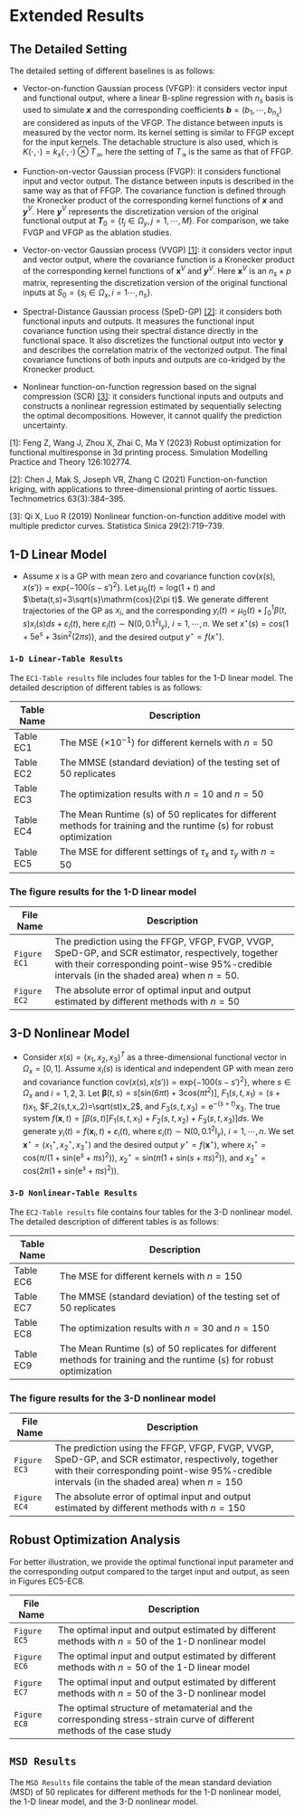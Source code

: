 # Extended Results
## The Detailed Setting
The detailed setting of different baselines is as follows:

- Vector-on-function Gaussian process (VFGP): it considers vector input and functional output, where a linear B-spline regression with $n_s$ basis is used to simulate ***x*** and the corresponding coefficients ***b***$=(b_1,\cdots,b_{n_s})$ are considered as inputs of the VFGP. The distance between inputs is measured by the vector norm. Its kernel setting is similar to FFGP except for the input kernels. The detachable structure is also used, which is $K(\cdot,\cdot)=k_x(\cdot,\cdot)\otimes T_\mathcal{Y}$, here the setting of $T_\mathcal{Y}$ is the same as that of FFGP.

- Function-on-vector Gaussian process (FVGP): it considers functional input and vector output. The distance between inputs is described in the same way as that of FFGP. The covariance function is defined through the Kronecker product of the corresponding kernel functions of ***x*** and ***y***$^V$. Here ***y***$^V$ represents the discretization version of the original functional output at ***T***$_0=\lbrace t_j\in\Omega_y,j=1,\cdots,M\rbrace$. For comparison, we take FVGP and VFGP as the ablation studies.

- Vector-on-vector Gaussian process (VVGP) [[1]]([1]): it considers vector input and vector output, where the covariance function is a Kronecker product of the corresponding kernel functions of **x**$^V$ and ***y***$^V$. Here **x**$^V$ is an $n_s\times p$ matrix, representing the discretization version of the original functional inputs at $S_0=\lbrace s_i\in\Omega_x,i=1\cdots,n_s\rbrace$.

- Spectral-Distance Gaussian process (SpeD-GP) [[2]]([2]): it considers both functional inputs and outputs. It measures the functional input covariance function using their spectral distance directly in the functional space. It also discretizes the functional output into vector **y** and describes the correlation matrix of the vectorized output. The final covariance functions of both inputs and outputs are co-kridged by the Kronecker product.

- Nonlinear function-on-function regression based on the signal compression (SCR) [[3]]([3]): it considers functional inputs and outputs and constructs a nonlinear regression estimated by sequentially selecting the optimal decompositions. However, it cannot qualify the prediction uncertainty.

[1]: Feng Z, Wang J, Zhou X, Zhai C, Ma Y (2023) Robust optimization for functional multiresponse in 3d printing process. Simulation Modelling Practice and Theory 126:102774.

[2]: Chen J, Mak S, Joseph VR, Zhang C (2021) Function-on-function kriging, with applications to three-dimensional printing of aortic tissues. Technometrics 63(3):384–395.

[3]: Qi X, Luo R (2019) Nonlinear function-on-function additive model with multiple predictor curves. Statistica Sinica 29(2):719–739.

## 1-D Linear Model
- Assume $x$ is a GP with mean zero and covariance function $\mathrm{cov}(x(s),x(s'))=\mathrm{exp}\lbrace -100(s-s')^2\rbrace$. Let $\mu_0(t)=\mathrm{log}(1+t)$ and $\beta(t,s)=3\sqrt{s}\mathrm{cos}(2\pi t)$. We generate different trajectories of the GP as $x_i$, and the corresponding $y_i(t)=\mu_0(t)+\int_0^1  \beta(t,s)x_i(s)ds+\varepsilon_i(t)$, here $\varepsilon_i(t)\sim \mathrm{N}(0,0.1^2\mathrm{I}_y)$, $i=1,\cdots,n$.
We set $x^\star(s)=\mathrm{cos}\left(1+5\mathrm e^s+3\mathrm{sin}^2(2\pi s)\right)$, and the desired output $y^\star=f(x^\star)$.

### `1-D Linear-Table Results`
The `EC1-Table results` file includes four tables for the 1-D linear model. The detailed description of different tables is as follows:

| Table Name        | Description                             |
| ---------------- | --------------------------------------- |
| Table EC1   | The MSE ($\times 10^{-1}$) for different kernels with $n=50$|
| Table EC2   | The MMSE (standard deviation) of the testing set of 50 replicates|
| Table EC3   | The optimization results with $n=10$ and $n=50$|
| Table EC4   | The Mean Runtime (s) of 50 replicates for different methods for training and the runtime (s) for robust optimization|
| Table EC5   | The MSE for different settings of $\tau_x$ and $\tau_y$ with $n=50$|


### The figure results for the 1-D linear model

| File Name        | Description                             |
| ---------------- | --------------------------------------- |
| `Figure EC1`   | The prediction using the FFGP, VFGP, FVGP, VVGP, SpeD-GP, and SCR estimator, respectively, together with their corresponding point-wise 95\%-credible intervals (in the shaded area) when $n = 50$.|
| `Figure EC2`   | The absolute error of optimal input and output estimated by different methods with $n=50$|




## 3-D Nonlinear Model
- Consider $x(s)=(x_1,x_2,x_3)^T$ as a three-dimensional functional vector in $\Omega_x=[0,1]$. Assume $x_i(s)$ is identical and independent GP with mean zero and covariance function $\mathrm{cov}(x(s),x(s'))=\mathrm{exp}\lbrace-100(s-s')^2\rbrace$, where $s\in\Omega_x$ and $i=1,2,3$.
Let $\boldsymbol{\beta}(t,s)=s[\mathrm{sin}(6\pi t)+3\mathrm{cos}(\pi t^2)]$, $F_1(s,t,x_1)=(s+t)x_1$, $F_2(s,t,x_2)=\sqrt(st)x_2$, and $F_3(s,t,x_3)=\mathrm e^{-(s+t)}x_3$. The true system $f(\boldsymbol{x},t)=
\int\beta(s,t)[F_1(s,t,x_1)+F_2(s,t,x_2)+F_3(s,t,x_3)]ds$. We generate $y_i(t)=f(\boldsymbol{x}_i,t)+\varepsilon_i(t)$, where $\varepsilon_i(t)\sim\mathrm{N}(0,0.1^2\mathrm{I}_y)$, $i=1,\cdots,n$. We set $\boldsymbol{x}^\star=(x_1^\star,x_2^\star,x_3^\star)$  and the desired output $y^\star=f(\boldsymbol{x}^\star)$, where $x_1^\star=\mathrm{cos}(\pi/(1+\mathrm{sin}(\mathrm e^s+\pi s)^2))$, $x_2^\star=\mathrm{sin}(\pi(1+\mathrm{sin}(s+\pi s)^2))$, and $x_3^\star=\mathrm{cos}(2\pi(1+\mathrm{sin}(\mathrm e^s+\pi s)^2))$.

### `3-D Nonlinear-Table Results`
The `EC2-Table results` file contains four tables for the 3-D nonlinear model. The detailed description of different tables is as follows:

| Table Name        | Description                             |
| ---------------- | --------------------------------------- |
| Table EC6   | The MSE for different kernels with $n=150$|
| Table EC7   | The MMSE (standard deviation) of the testing set of 50 replicates|
| Table EC8   | The optimization results with $n=30$ and $n=150$|
| Table EC9   | The Mean Runtime (s) of 50 replicates for different methods for training and the runtime (s) for robust optimization|


### The figure results for the 3-D nonlinear model

| File Name        | Description                             |
| ---------------- | --------------------------------------- |
| `Figure EC3`   | The prediction using the FFGP, VFGP, FVGP, VVGP, SpeD-GP, and SCR estimator, respectively, together with their corresponding point-wise 95\%-credible intervals (in the shaded area) when $n = 150$|
| `Figure EC4`   | The absolute error of optimal input and output estimated by different methods with $n=150$|



## Robust Optimization Analysis
For better illustration, we provide the optimal functional input parameter and the corresponding output compared to the target input and output, as seen in Figures EC5-EC8.

| File Name        | Description                             |
| -------------------- | --------------------------------------- |
|`Figure EC5`| The optimal input and output estimated by different methods with $n=50$ of the 1-D nonlinear model|
|`Figure EC6`| The optimal input and output estimated by different methods with $n=50$ of the 1-D linear model|
| `Figure EC7`   | The optimal input and output estimated by different methods with $n=50$ of the 3-D nonlinear model|
| `Figure EC8`   | The optimal structure of metamaterial and the corresponding stress-strain curve of different methods of the case study|


## `MSD Results`
The `MSD Results` file contains the table of the mean standard deviation (MSD) of 50 replicates for different methods for the 1-D nonlinear model, the 1-D linear model, and the 3-D nonlinear model.
